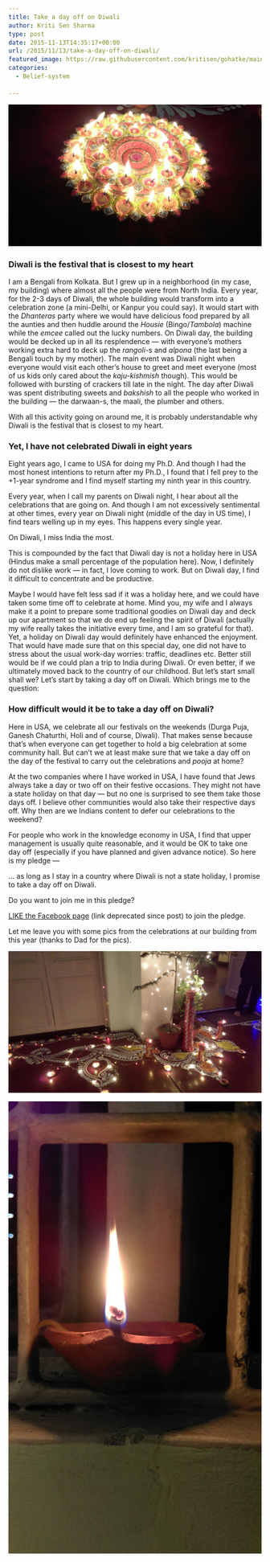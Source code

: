 ```yaml
---
title: Take a day off on Diwali
author: Kriti Sen Sharma
type: post
date: 2015-11-13T14:35:17+00:00
url: /2015/11/13/take-a-day-off-on-diwali/
featured_image: https://raw.githubusercontent.com/kritisen/gohatke/main/content/images/2015/11/IMG_0368.jpg
categories:
  - Belief-system

---
```


![Take a day off on Diwali](https://raw.githubusercontent.com/kritisen/gohatke/main/content/images/2015/11/IMG_0368.jpg)

### Diwali is the festival that is closest to my heart

I am a Bengali from Kolkata. But I grew up in a neighborhood (in my case, my building) where almost all the people were from North India. Every year, for the 2-3 days of Diwali, the whole building would transform into a celebration zone (a mini-Delhi, or Kanpur you could say). It would start with the _Dhanteras_ party where we would have delicious food prepared by all the aunties and then huddle around the _Housie_ (Bingo/_Tambola_) machine while the _emcee_ called out the lucky numbers. On Diwali day, the building would be decked up in all its resplendence &#8212; with everyone&#8217;s mothers working extra hard to deck up the _rangoli_-s and _alpona_ (the last being a Bengali touch by my mother). The main event was Diwali night when everyone would visit each other&#8217;s house to greet and meet everyone (most of us kids only cared about the _kaju-kishmish_ though). This would be followed with bursting of crackers till late in the night. The day after Diwali was spent distributing sweets and _bakshish_ to all the people who worked in the building &#8212; the darwaan-s, the maali, the plumber and others. 

With all this activity going on around me, it is probably understandable why Diwali is the festival that is closest to my heart.

### Yet, I have not celebrated Diwali in eight years

Eight years ago, I came to USA for doing my Ph.D. And though I had the most honest intentions to return after my Ph.D., I found that I fell prey to the +1-year syndrome and I find myself starting my ninth year in this country. 

Every year, when I call my parents on Diwali night, I hear about all the celebrations that are going on. And though I am not excessively sentimental at other times, every year on Diwali night (middle of the day in US time), I find tears welling up in my eyes. This happens every single year. 

On Diwali, I miss India the most.

This is compounded by the fact that Diwali day is not a holiday here in USA (Hindus make a small percentage of the population here). Now, I definitely do not dislike work &#8212; in fact, I love coming to work. But on Diwali day, I find it difficult to concentrate and be productive. 

Maybe I would have felt less sad if it was a holiday here, and we could have taken some time off to celebrate at home. Mind you, my wife and I always make it a point to prepare some traditional goodies on Diwali day and deck up our apartment so that we do end up feeling the spirit of Diwali (actually my wife really takes the initiative every time, and I am so grateful for that). Yet, a holiday on Diwali day would definitely have enhanced the enjoyment. That would have made sure that on this special day, one did not have to stress about the usual work-day worries: traffic, deadlines etc. Better still would be if we could plan a trip to India during Diwali. Or even better, if we ultimately moved back to the country of our childhood. But let&#8217;s start small shall we? Let&#8217;s start by taking a day off on Diwali. Which brings me to the question:

### How difficult would it be to take a day off on Diwali?

Here in USA, we celebrate all our festivals on the weekends (Durga Puja, Ganesh Chaturthi, Holi and of course, Diwali). That makes sense because that&#8217;s when everyone can get together to hold a big celebration at some community hall. But can&#8217;t we at least make sure that we take a day off on the day of the festival to carry out the celebrations and _pooja_ at home?

At the two companies where I have worked in USA, I have found that Jews always take a day or two off on their festive occasions. They might not have a state holiday on that day &#8212; but no one is surprised to see them take those days off. I believe other communities would also take their respective days off. Why then are we Indians content to defer our celebrations to the weekend? 

For people who work in the knowledge economy in USA, I find that upper management is usually quite reasonable, and it would be OK to take one day off (especially if you have planned and given advance notice). So here is my pledge &#8212; 

&#8230; as long as I stay in a country where Diwali is not a state holiday, I promise to take a day off on Diwali. </p> 
  
Do you want to join me in this pledge?
  
[LIKE the Facebook page](https://www.facebook.com/DiwaliHoliday) (link deprecated since post) to join the pledge. 
    
Let me leave you with some pics from the celebrations at our building from this year (thanks to Dad for the pics).

![Diwali lights](https://raw.githubusercontent.com/kritisen/gohatke/main/content/images/2015/11/IMG_0367.jpg)
      
![Diwali lights](https://raw.githubusercontent.com/kritisen/gohatke/main/content/images/2015/11/IMG_0370.jpg)
      
